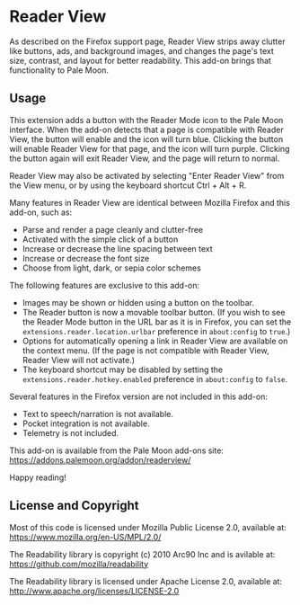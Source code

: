 # Reader View

As described on the Firefox support page, Reader View strips away clutter like buttons, ads, and background images, and changes the page's text size, contrast, and layout for better readability. This add-on brings that functionality to Pale Moon.

## Usage

This extension adds a button with the Reader Mode icon to the Pale Moon interface. When the add-on detects that a page is compatible with Reader View, the button will enable and the icon will turn blue. Clicking the button will enable Reader View for that page, and the icon will turn purple. Clicking the button again will exit Reader View, and the page will return to normal.

Reader View may also be activated by selecting "Enter Reader View" from the View menu, or by using the keyboard shortcut Ctrl + Alt + R.

Many features in Reader View are identical between Mozilla Firefox and this add-on, such as:

* Parse and render a page cleanly and clutter-free
* Activated with the simple click of a button
* Increase or decrease the line spacing between text
* Increase or decrease the font size
* Choose from light, dark, or sepia color schemes

The following features are exclusive to this add-on:

* Images may be shown or hidden using a button on the toolbar.
* The Reader button is now a movable toolbar button. (If you wish to see the Reader Mode button in the URL bar as it is in Firefox, you can set the `extensions.reader.location.urlbar` preference in `about:config` to `true`.)
* Options for automatically opening a link in Reader View are available on the context menu. (If the page is not compatible with Reader View, Reader View will not activate.)
* The keyboard shortcut may be disabled by setting the `extensions.reader.hotkey.enabled` preference in `about:config` to `false`.

Several features in the Firefox version are not included in this add-on:

* Text to speech/narration is not available.
* Pocket integration is not available.
* Telemetry is not included.

This add-on is available from the Pale Moon add-ons site:
https://addons.palemoon.org/addon/readerview/

Happy reading!

## License and Copyright

Most of this code is licensed under Mozilla Public License 2.0, available at:
https://www.mozilla.org/en-US/MPL/2.0/

The Readability library is copyright (c) 2010 Arc90 Inc and is avilable at:
https://github.com/mozilla/readability

The Readability library is licensed under Apache License 2.0, available at:
http://www.apache.org/licenses/LICENSE-2.0
